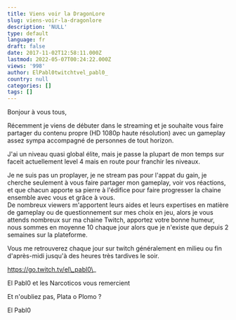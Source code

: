 ```yaml
---
title: Viens voir la DragonLore
slug: viens-voir-la-dragonlore
description: 'NULL'
type: default
language: fr
draft: false
date: 2017-11-02T12:58:11.000Z
lastmod: 2022-05-07T00:24:22.000Z
views: '998'
author: ElPabl0twitchtvel_pabl0_
country: null
categories: []
tags: []
---
```

Bonjour à vous tous,  
  
Récemment je viens de débuter dans le streaming et je souhaite vous faire partager du contenu propre (HD 1080p haute résolution) avec un gameplay assez sympa accompagné de personnes de tout horizon.  
  
J'ai un niveau quasi global élite, mais je passe la plupart de mon temps sur faceit actuellement level 4 mais en route pour franchir les niveaux.  
  
Je ne suis pas un proplayer, je ne stream pas pour l'appat du gain, je cherche seulement à vous faire partager mon gameplay, voir vos réactions, et que chacun apporte sa pierre à l'édifice pour faire progresser la chaine ensemble avec vous et grâce à vous.  
De nombreux viewers m'apportent leurs aides et leurs expertises en matière de gameplay ou de questionnement sur mes choix en jeu, alors je vous attends nombreux sur ma chaine Twitch, apportez votre bonne humeur, nous sommes en moyenne 10 chaque jour alors que je n'existe que depuis 2 semaines sur la plateforme.  
  
Vous me retrouverez chaque jour sur twitch généralement en milieu ou fin d'après-midi jusqu'à des heures très tardives le soir.  
  
https://go.twitch.tv/el\_pabl0\_  
  
El Pabl0 et les Narcoticos vous remercient  
  
Et n'oubliez pas, Plata o Plomo ?  
  
  
El Pabl0  
  
  
